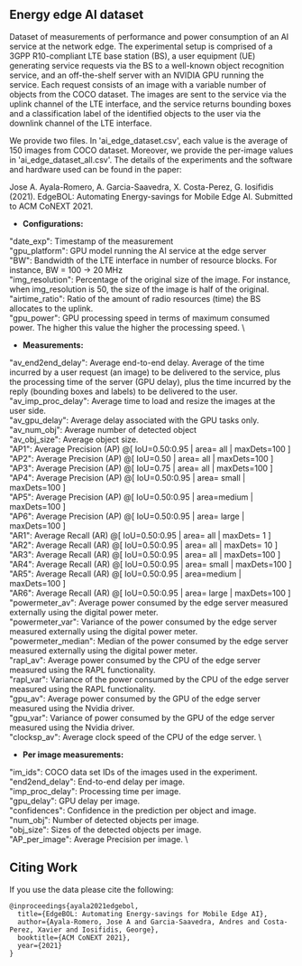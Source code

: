 ## Energy edge AI dataset 


Dataset of measurements of performance and power consumption of an AI service at the network edge. The experimental setup is comprised of a 3GPP R10-compliant LTE base station (BS), a user equipment (UE) generating service requests via the BS to a well-known object recognition service, and an off-the-shelf server with an NVIDIA GPU running the service. Each request consists of an image with a variable number of objects from the COCO dataset. The images are sent to the service via the uplink channel of the LTE interface, and the service returns bounding boxes and a classification label of the identified objects to the user via the downlink channel of the LTE interface. 

We provide two files. In 'ai_edge_dataset.csv', each value is the average of 150 images from COCO dataset. Moreover, we provide the per-image values in 'ai_edge_dataset_all.csv'. The details of the experiments and the software and hardware used can be found in the paper:

Jose A. Ayala-Romero, A. Garcia-Saavedra, X. Costa-Perez, G. Iosifidis (2021). EdgeBOL: Automating Energy-savings for Mobile Edge AI. Submitted to ACM CoNEXT 2021.



- **Configurations:**

"date_exp": Timestamp of the measurement \
"gpu_platform": GPU model running the AI service at the edge server \
"BW": Bandwidth of the LTE interface in number of resource blocks. For instance, BW = 100 -> 20 MHz \
"img_resolution": Percentage of the original size of the image. For instance, when img_resolution is 50, the size of the image is half of the original. \
"airtime_ratio": Ratio of the amount of radio resources (time) the BS allocates to the uplink. \
"gpu_power": GPU processing speed in terms of maximum consumed power. The higher this value the higher the processing speed. \


- **Measurements:**

"av_end2end_delay": Average end-to-end delay. Average of the time incurred by a user request (an image) to be delivered to the service, plus the processing time of the server (GPU delay), plus the time incurred by the reply (bounding boxes and labels) to be delivered to the user. \
"av_imp_proc_delay": Average time to load and resize the images at the user side. \
"av_gpu_delay": Average delay associated with the GPU tasks only. \
"av_num_obj": Average number of detected object \
"av_obj_size": Average object size. \
"AP1": Average Precision  (AP) @\[ IoU=0.50:0.95 | area=   all | maxDets=100 \] \
"AP2": Average Precision  (AP) @\[ IoU=0.50      | area=   all | maxDets=100 \] \
"AP3": Average Precision  (AP) @\[ IoU=0.75      | area=   all | maxDets=100 \] \
"AP4": Average Precision  (AP) @\[ IoU=0.50:0.95 | area= small | maxDets=100 \] \
"AP5": Average Precision  (AP) @\[ IoU=0.50:0.95 | area=medium | maxDets=100 \] \
"AP6": Average Precision  (AP) @\[ IoU=0.50:0.95 | area= large | maxDets=100 \] \
"AR1": Average Recall     (AR) @\[ IoU=0.50:0.95 | area=   all | maxDets=  1 \] \
"AR2": Average Recall     (AR) @\[ IoU=0.50:0.95 | area=   all | maxDets= 10 \] \
"AR3": Average Recall     (AR) @\[ IoU=0.50:0.95 | area=   all | maxDets=100 \] \
"AR4": Average Recall     (AR) @\[ IoU=0.50:0.95 | area= small | maxDets=100 \] \
"AR5": Average Recall     (AR) @\[ IoU=0.50:0.95 | area=medium | maxDets=100 \] \
"AR6": Average Recall     (AR) @\[ IoU=0.50:0.95 | area= large | maxDets=100 \] \
"powermeter_av": Average power consumed by the edge server measured externally using the digital power meter. \
"powermeter_var":  Variance of the power consumed by the edge server measured externally using the digital power meter. \
"powermeter_median": Median of the power consumed by the edge server measured externally using the digital power meter. \
"rapl_av": Average power consumed by the CPU of the edge server measured using the RAPL functionality. \
"rapl_var": Variance of the power consumed by the CPU of the edge server measured using the RAPL functionality. \
"gpu_av": Average power consumed by the GPU of the edge server measured using the Nvidia driver. \
"gpu_var": Variance of power consumed by the GPU of the edge server measured using the Nvidia driver. \
"clocksp_av": Average clock speed of the CPU of the edge server. \



- **Per image measurements:**

"im_ids": COCO data set IDs of the images used in the experiment. \
"end2end_delay": End-to-end delay per image. \
"imp_proc_delay": Processing time per image. \
"gpu_delay": GPU delay per image. \
"confidences": Confidence in the prediction per object and image. \
"num_obj": Number of detected objects per image. \
"obj_size": Sizes of the detected objects per image. \
"AP_per_image": Average Precision per image. \




## Citing Work
If you use the data please cite the following:
```
@inproceedings{ayala2021edgebol,
  title={EdgeBOL: Automating Energy-savings for Mobile Edge AI},
  author={Ayala-Romero, Jose A and Garcia-Saavedra, Andres and Costa-Perez, Xavier and Iosifidis, George},
  booktitle={ACM CoNEXT 2021},
  year={2021}
}
```



